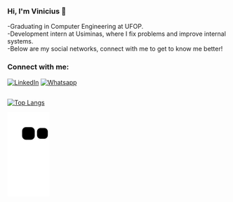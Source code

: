 ### Hi, I'm Vinicius :wave:

-Graduating in Computer Engineering at UFOP.<br>
-Development intern at Usiminas, where I fix problems and improve internal systems.<br>
-Below are my social networks, connect with me to get to know me better!<br>

### Connect with me:
[![LinkedIn](https://img.shields.io/badge/LinkedIn-0077B5?style=for-the-badge&logo=linkedin&logoColor=white)](https://www.linkedin.com/in/vinicius-alochio/)
[![Whatsapp](https://img.shields.io/badge/WhatsApp-25D366?style=for-the-badge&logo=whatsapp&logoColor=white)](https://web.whatsapp.com/send?phone=5528999515181)
##

[![Top Langs](https://github-readme-stats.vercel.app/api/top-langs/?username=Alochio&layout=compact&langs_count=10&theme=dracula)](https://github.com/anuraghazra/github-readme-stats)

![snake gif](https://github.com/Alochio/Alochio/blob/output/github-contribution-grid-snake.svg)
